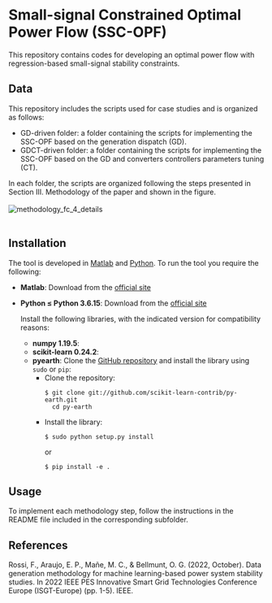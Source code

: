 # Small-signal Constrained Optimal Power Flow (SSC-OPF)
This repository contains codes for developing an optimal power flow with regression-based small-signal stability constraints.

## Data
This repository includes the scripts used for case studies and is organized as follows:
* GD-driven folder: a folder containing the scripts for implementing the SSC-OPF based on the generation dispatch (GD).
* GDCT-driven folder: a folder containing the scripts for implementing the SSC-OPF based on the GD and converters controllers parameters tuning (CT).

In each folder, the scripts are organized following the steps presented in Section III. Methodology of the paper and shown in the figure.
<br>
<br>
![methodology_fc_4_details](https://github.com/francesca16/SSC-OPF/assets/58782534/94f71654-37a0-43f6-8b20-31b38d07ab1b)
<br>
<br>

## Installation

The tool is developed in [Matlab](https://mathworks.com/) and [Python](https://www.python.org/). To run the tool you require the following:
* **Matlab**: Download from the [official site](https://mathworks.com/downloads/)
* **Python $\leq$ Python 3.6.15**: Download from the [official site](https://www.python.org/downloads/)
  
  Install the following libraries, with the indicated version for compatibility reasons:
  * **numpy 1.19.5**:
  * **scikit-learn 0.24.2**:
  * **pyearth**: Clone the [GitHub repository](https://github.com/scikit-learn-contrib/py-earth.git) and install the library using ``sudo`` or ``pip``:
      * Clone the repository:
        ```
        $ git clone git://github.com/scikit-learn-contrib/py-earth.git
          cd py-earth
        ```
      * Install the library:
        ```
        $ sudo python setup.py install
        ```
        or
        ```
        $ pip install -e .
        ```
  
## Usage

To implement each methodology step, follow the instructions in the README file included in the corresponding subfolder.

## References

Rossi, F., Araujo, E. P., Mañe, M. C., & Bellmunt, O. G. (2022, October). Data generation methodology for machine learning-based power system stability studies. In 2022 IEEE PES Innovative Smart Grid Technologies Conference Europe (ISGT-Europe) (pp. 1-5). IEEE.
